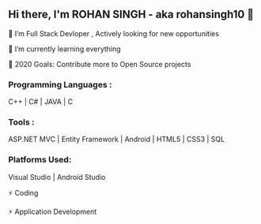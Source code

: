 
## Hi there, I'm ROHAN SINGH - aka rohansingh10 👋

🔭 I’m Full Stack Devloper , Actively looking for new opportunities

🌱 I’m currently learning everything

🥅 2020 Goals: Contribute more to Open Source projects


### Programming Languages :

C++ | C# | JAVA | C

### Tools :

ASP.NET MVC | Entity Framework | Android | HTML5 | CSS3 | SQL

### Platforms Used:

Visual Studio | Android Studio 

⚡ Coding

⚡ Application Development
